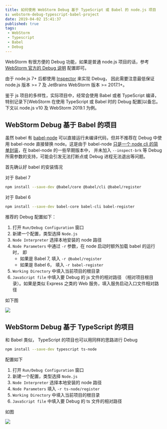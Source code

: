 ```yaml
---  
title: 如何使用 WebStorm Debug 基于 TypeScript 或 Babel 的 node.js 项目  
s: webstorm-debug-typescript-babel-project  
date: 2019-04-02 15:41:37  
published: true  
tags:  
 - WebStorm  
 - Typescript  
 - Babel 
 - Debug
---  
```

  
WebStorm 有很方便的 Debug 功能，如果是普通 node.js 项目的话，参考 [WebStorm 官方的 Debug 说明](https://www.jetbrains.com/help/webstorm/running-and-debugging-node-js.html) 配置即可。  
  
由于 node.js 7+ 后都使用 [Inspector](https://nodejs.org/en/docs/guides/debugging-getting-started/) 来实现 Debug， 因此需要注意最低保证 node.js 版本 >= 7 及 JetBrains WebStorm 版本 >= 2017.1+。  
  
鉴于 js 项目的多样性，实际项目中，经常会使用 Babel 或者 TypeScript 编译，特别记录下[WebStorm 在使用 TypeScript 或 Babel 时的 Debug 配置]以备忘。 下文以 node.js v10 及 WebStorm 2019.1 为例。  
  
  
## WebStorm Debug 基于 Babel 的项目  
  
虽然 babel 有 [babel-node](https://babeljs.io/docs/en/babel-node) 可以直接运行未编译代码，但并不推荐在 Debug 中使用 babel-node 直接替换 node。这是由于 babel-node [只是一个 node cli 的简单封装](https://github.com/babel/babel/blob/master/packages/babel-node/src/babel-node.js)，在 babel-node 的一些早期版本中， 并未加入 `--inspect-brk` 等 Debug 所需参数的支持，可能会引发无法打断点或 Debug 进程无法退出等问题。

首先确认好 babel 的安装情况

对于 Babel 7

```bash
npm install --save-dev @babel/core @babel/cli @babel/register
```

对于 Babel 6

```bash
npm install --save-dev babel-core babel-cli babel-register
```

推荐的 Debug 配置如下：

1. 打开 `Run/Debug Configuration` 窗口
2. 新建一个配置，类型选择 `Node.js`
3. `Node Interpreter` 选择本地安装的 node 路径
4. `Node Parameters` 中通过 `-r` 参数，在 node 启动时额外加载 babel 的运行时， 即
   -  如果是 Babel 7, 填入 `-r @babel/register`
   -  如果是 Babel 6， 填入 `-r babel-register`
5. `Working Directory` 中填入当前项目的根目录
6. `JavaScript file` 中填入要 Debug 的 js 文件的相对路径 （相对项目根目录）。如果是类似 Express 之类的 Web 服务，填入服务启动入口文件相对路径

如下图

![](https://static.avnpc.com/blog/2019/webstorm_debug_babel.png)

## WebStorm Debug 基于 TypeScript 的项目  

和 Babel 类似， TypeScript 的项目也可以用同样的思路进行 Debug

```bash
npm install --save-dev typescript ts-node
```

配置如下

1. 打开 `Run/Debug Configuration` 窗口
2. 新建一个配置，类型选择 `Node.js`
3. `Node Interpreter` 选择本地安装的 node 路径
4. `Node Parameters` 填入 `-r ts-node/register`
5. `Working Directory` 中填入当前项目的根目录
6. `JavaScript file` 中填入要 Debug 的 ts 文件的相对路径

如图

![](https://static.avnpc.com/blog/2019/webstorm_debug_typescript.png)
